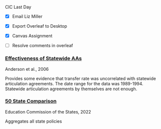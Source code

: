 CIC Last Day 
- [x] Email Liz Miller
- [x] Export Overleaf to Desktop
- [x] Canvas Assignment
- [ ] Resolve comments in overleaf


### [Effectiveness of Statewide AAs](https://www.researchgate.net/publication/236781952_Effectiveness_of_Statewide_Articulation_Agreements_on_the_Probability_of_Transfer_A_Preliminary_Policy_Analysis)
Anderson et al., 2006

Provides some evidence that transfer rate was uncorrelated with statewide articulation agreements. The date range for the data was 1989-1994. Statewide articulation agreements by themselves are not enough.


### [50 State Comparison](https://reports.ecs.org/comparisons/transfer-and-articulation-2022-03)
Education Commission of the States, 2022

Aggregates all state policies